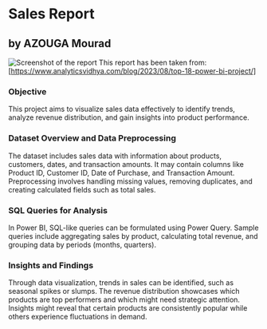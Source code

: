 # Sales Report
## by AZOUGA Mourad
![Screenshot of the report](https://github.com/Mourad-Azouga/Power-BI-Projects/Sales_Report/main/Screenshot.png?raw=true)
This report has been taken from: [https://www.analyticsvidhya.com/blog/2023/08/top-18-power-bi-project/]

### Objective
This project aims to visualize sales data effectively to identify trends, analyze revenue distribution, and gain insights into product performance.

### Dataset Overview and Data Preprocessing
The dataset includes sales data with information about products, customers, dates, and transaction amounts. It may contain columns like Product ID, Customer ID, Date of Purchase, and Transaction Amount. Preprocessing involves handling missing values, removing duplicates, and creating calculated fields such as total sales.

### SQL Queries for Analysis
In Power BI, SQL-like queries can be formulated using Power Query. Sample queries include aggregating sales by product, calculating total revenue, and grouping data by periods (months, quarters).

### Insights and Findings
Through data visualization, trends in sales can be identified, such as seasonal spikes or slumps. The revenue distribution showcases which products are top performers and which might need strategic attention. Insights might reveal that certain products are consistently popular while others experience fluctuations in demand.
